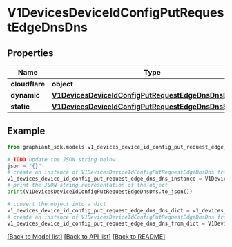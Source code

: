 # V1DevicesDeviceIdConfigPutRequestEdgeDnsDns


## Properties

Name | Type | Description | Notes
------------ | ------------- | ------------- | -------------
**cloudflare** | **object** |  | [optional] 
**dynamic** | [**V1DevicesDeviceIdConfigPutRequestEdgeDnsDnsDynamic**](V1DevicesDeviceIdConfigPutRequestEdgeDnsDnsDynamic.md) |  | [optional] 
**static** | [**V1DevicesDeviceIdConfigPutRequestEdgeDnsDnsStatic**](V1DevicesDeviceIdConfigPutRequestEdgeDnsDnsStatic.md) |  | [optional] 

## Example

```python
from graphiant_sdk.models.v1_devices_device_id_config_put_request_edge_dns_dns import V1DevicesDeviceIdConfigPutRequestEdgeDnsDns

# TODO update the JSON string below
json = "{}"
# create an instance of V1DevicesDeviceIdConfigPutRequestEdgeDnsDns from a JSON string
v1_devices_device_id_config_put_request_edge_dns_dns_instance = V1DevicesDeviceIdConfigPutRequestEdgeDnsDns.from_json(json)
# print the JSON string representation of the object
print(V1DevicesDeviceIdConfigPutRequestEdgeDnsDns.to_json())

# convert the object into a dict
v1_devices_device_id_config_put_request_edge_dns_dns_dict = v1_devices_device_id_config_put_request_edge_dns_dns_instance.to_dict()
# create an instance of V1DevicesDeviceIdConfigPutRequestEdgeDnsDns from a dict
v1_devices_device_id_config_put_request_edge_dns_dns_from_dict = V1DevicesDeviceIdConfigPutRequestEdgeDnsDns.from_dict(v1_devices_device_id_config_put_request_edge_dns_dns_dict)
```
[[Back to Model list]](../README.md#documentation-for-models) [[Back to API list]](../README.md#documentation-for-api-endpoints) [[Back to README]](../README.md)


